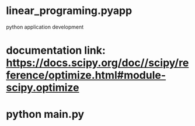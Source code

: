 # linear_programing.pyapp
python application development
# documentation link: https://docs.scipy.org/doc//scipy/reference/optimize.html#module-scipy.optimize

# python main.py